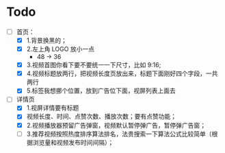 # Todo

- [ ] 首页：
  - [x] 1.背景换黑的；
  - [x] 2.左上角 LOGO 放小一点
    - 48 -> 36
  - [x] 3.视频首图你看下要不要统一一下尺寸，比如 9:16;
  - [x] 4.视频标题放两行，把视频长度页放出来，标题下面刚好四个字段，一共两行
  - [x] 5.标签我想挪个位置，放到广告位下面，视屏列表上面去
- [ ] 详情页
  - [x] 1.视屏详情要有标题
  - [x] 视频长度、时间、点赞次数、播放次数；要有点赞功能；
  - [x] 2.视频播放器预留广告弹窗，视频默认暂停弹广告，暂停弹广告窗；
  - [ ] 3.推荐视频按照热度排序算法排名，法贵搜索一下算法公式比较简单（根据浏览量和视频发布时间间隔）；
